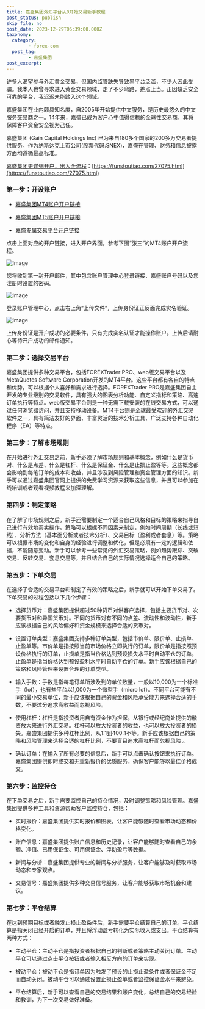 ```yaml
---
title: 嘉盛集团外汇平台从0开始交易新手教程
post_status: publish
skip_file: no
post_date: 2023-12-29T06:39:00.000Z
taxonomy:
  category:
        - forex-com
  post_tag:
        - 嘉盛集团
post_excerpt: 
---
```

许多人渴望参与外汇黄金交易，但国内监管缺失导致黑平台泛滥，不少人因此受骗。我本人也曾寻求进入黄金交易领域，走了不少弯路，差点上当。正因缺乏安全可靠的平台，我迟迟未能踏入这个领域。

嘉盛集团在业内颇具知名度，自2005年开始提供中文服务，是历史最悠久的中文服务交易商之一。14年来，嘉盛已成为客户心中值得信赖的全球性交易商，其将保障客户资金安全视为己任。

嘉盛集团 (Gain Capital Holdings Inc) 已为来自180多个国家的200多万交易者提供服务。作为纳斯达克上市公司(股票代码:SNEX)，嘉盛在管理、财务和信息披露方面均遵循最高标准。

[嘉盛集团更详细开户，出入金流程](https://funstoutiao.com/27075.html)：[https://funstoutiao.com/27075.html](https://funstoutiao.com/27075.html)

### 第一步：开设账户

* [嘉盛集团MT4账户开户链接](https://s.ssgg.net/jsmt4)

* [嘉盛集团MT5账户开户链接](https://s.ssgg.net/jsmt5)

* [嘉盛专属交易平台开户链接](https://s.ssgg.net/js)

点击上面对应的开户链接，进入开户界面，参考下图“张三”的MT4账户开户流程。

![Image](https://prod-files-secure.s3.us-west-2.amazonaws.com/39ed1227-6d7d-4570-be36-9ccd4a2c4241/7a167aea-686b-400d-af59-4e18eb607a40/640.png?X-Amz-Algorithm=AWS4-HMAC-SHA256&X-Amz-Content-Sha256=UNSIGNED-PAYLOAD&X-Amz-Credential=ASIAZI2LB466Z4I5BAN4%2F20250518%2Fus-west-2%2Fs3%2Faws4_request&X-Amz-Date=20250518T101308Z&X-Amz-Expires=3600&X-Amz-Security-Token=IQoJb3JpZ2luX2VjELf%2F%2F%2F%2F%2F%2F%2F%2F%2F%2FwEaCXVzLXdlc3QtMiJIMEYCIQDQIClyomNkr70MzpJgOuYkJ48qi0KNOdTmPj%2FoA4rovwIhAPqwXHZsOfnszReLRg87XyPGIcbdTHmqerdY0z4NSH8FKv8DCHAQABoMNjM3NDIzMTgzODA1IgwI7eICLWaWkdVDDacq3AN6pdvMKtMM93WQwG1zR7F1aRyEMzjSlC9LhmaskrUxrHKvoXViSn05z1VMKfid9LSMwFaeGDVmfdmRXmqc1hqFd1tNpd%2BTa9DbjVrmnYcM7UAR6eGj%2FhKEwLlVAUowgp8hzj3PNIPpCtzfiuq5luVavv4KK%2BLFI98IO2Tbe8%2BgEVNda%2Fuq1ikWXb1472LUBTgTysmGBYELBgZl%2BsaZ1woXhv9AYQIs7LdXxID9wps2uf4UiFJYV73B8kIm4xnQGH2hZ17ALOKHbhIQpBQ0DmNDM0qd8eHzm27i0HX6ep71ciz5Xk%2FRloOfzJTs030b%2FSC3iTQXd7%2F9sCB6KjZPX7CE0JTxmjqYpWJuI7nz65zXFbPTPONjDApmDrVF1heEp33E%2Fe%2B1NNdqyuYe%2BDW571uORCM17g8rGD1wGwgvjg%2FS5KNs%2FxephcUQTQ4NwKjxZapkmjIi1Rq07vIAxt3mpNAjp2VwPKMekRKj8VFEGZIcXrYjxB2pkiHpR42ks2nuTHcHQGOlM4IMk1lOsj4NqtThe82%2B4ajfPlO%2BuyYprHw4F9ES6BU8ZcHGMPCDLyeAVn9A3re81KVhhjyKygiBIfrn9jrKBrUwE9J8tcLuPjcTywkrPQI6nZB5vnTEzTCb%2BqXBBjqkAeWFX%2FQbIzYFwH%2Fp2veo7OTw%2FJiumZSyaP9SCZgz7LtQAsw82TS48OqzzSIyp%2FcODzbhGiK4xgS7sPx53lGI6gurpfXqayZxXLYBbAflkdNQaAIU8MIMNhQwPu47Ss1Emv%2FNLRXMUWpJSdPyBg8iiAAtzsEIPtUc2eTfYVC9MuVDkyrQG68cg%2FLyR0MUetJ7WyXptSebR79euQLZnw%2BpL3xbqgDG&X-Amz-Signature=01699169f8b8f597aebfc717dfb464d08929960f499a51740a2e2333328dac1f&X-Amz-SignedHeaders=host&x-id=GetObject)

您将收到第一封开户邮件，其中包含账户管理中心登录链接、嘉盛账户号码以及您注册时设置的密码。

![Image](https://prod-files-secure.s3.us-west-2.amazonaws.com/39ed1227-6d7d-4570-be36-9ccd4a2c4241/eaa1c6b3-2877-4284-a0e1-530e222c27fb/image.png?X-Amz-Algorithm=AWS4-HMAC-SHA256&X-Amz-Content-Sha256=UNSIGNED-PAYLOAD&X-Amz-Credential=ASIAZI2LB466Z4I5BAN4%2F20250518%2Fus-west-2%2Fs3%2Faws4_request&X-Amz-Date=20250518T101308Z&X-Amz-Expires=3600&X-Amz-Security-Token=IQoJb3JpZ2luX2VjELf%2F%2F%2F%2F%2F%2F%2F%2F%2F%2FwEaCXVzLXdlc3QtMiJIMEYCIQDQIClyomNkr70MzpJgOuYkJ48qi0KNOdTmPj%2FoA4rovwIhAPqwXHZsOfnszReLRg87XyPGIcbdTHmqerdY0z4NSH8FKv8DCHAQABoMNjM3NDIzMTgzODA1IgwI7eICLWaWkdVDDacq3AN6pdvMKtMM93WQwG1zR7F1aRyEMzjSlC9LhmaskrUxrHKvoXViSn05z1VMKfid9LSMwFaeGDVmfdmRXmqc1hqFd1tNpd%2BTa9DbjVrmnYcM7UAR6eGj%2FhKEwLlVAUowgp8hzj3PNIPpCtzfiuq5luVavv4KK%2BLFI98IO2Tbe8%2BgEVNda%2Fuq1ikWXb1472LUBTgTysmGBYELBgZl%2BsaZ1woXhv9AYQIs7LdXxID9wps2uf4UiFJYV73B8kIm4xnQGH2hZ17ALOKHbhIQpBQ0DmNDM0qd8eHzm27i0HX6ep71ciz5Xk%2FRloOfzJTs030b%2FSC3iTQXd7%2F9sCB6KjZPX7CE0JTxmjqYpWJuI7nz65zXFbPTPONjDApmDrVF1heEp33E%2Fe%2B1NNdqyuYe%2BDW571uORCM17g8rGD1wGwgvjg%2FS5KNs%2FxephcUQTQ4NwKjxZapkmjIi1Rq07vIAxt3mpNAjp2VwPKMekRKj8VFEGZIcXrYjxB2pkiHpR42ks2nuTHcHQGOlM4IMk1lOsj4NqtThe82%2B4ajfPlO%2BuyYprHw4F9ES6BU8ZcHGMPCDLyeAVn9A3re81KVhhjyKygiBIfrn9jrKBrUwE9J8tcLuPjcTywkrPQI6nZB5vnTEzTCb%2BqXBBjqkAeWFX%2FQbIzYFwH%2Fp2veo7OTw%2FJiumZSyaP9SCZgz7LtQAsw82TS48OqzzSIyp%2FcODzbhGiK4xgS7sPx53lGI6gurpfXqayZxXLYBbAflkdNQaAIU8MIMNhQwPu47Ss1Emv%2FNLRXMUWpJSdPyBg8iiAAtzsEIPtUc2eTfYVC9MuVDkyrQG68cg%2FLyR0MUetJ7WyXptSebR79euQLZnw%2BpL3xbqgDG&X-Amz-Signature=432e793e0360aa374cc64f508408680e4cb3e18fb5364c3d91bf73e6c04c97ee&X-Amz-SignedHeaders=host&x-id=GetObject)

登录账户管理中心，点击右上角“上传文件”，上传身份证正反面完成实名验证。

![Image](https://prod-files-secure.s3.us-west-2.amazonaws.com/39ed1227-6d7d-4570-be36-9ccd4a2c4241/54090639-09fc-46b4-a135-e0289f707147/image.png?X-Amz-Algorithm=AWS4-HMAC-SHA256&X-Amz-Content-Sha256=UNSIGNED-PAYLOAD&X-Amz-Credential=ASIAZI2LB466Z4I5BAN4%2F20250518%2Fus-west-2%2Fs3%2Faws4_request&X-Amz-Date=20250518T101308Z&X-Amz-Expires=3600&X-Amz-Security-Token=IQoJb3JpZ2luX2VjELf%2F%2F%2F%2F%2F%2F%2F%2F%2F%2FwEaCXVzLXdlc3QtMiJIMEYCIQDQIClyomNkr70MzpJgOuYkJ48qi0KNOdTmPj%2FoA4rovwIhAPqwXHZsOfnszReLRg87XyPGIcbdTHmqerdY0z4NSH8FKv8DCHAQABoMNjM3NDIzMTgzODA1IgwI7eICLWaWkdVDDacq3AN6pdvMKtMM93WQwG1zR7F1aRyEMzjSlC9LhmaskrUxrHKvoXViSn05z1VMKfid9LSMwFaeGDVmfdmRXmqc1hqFd1tNpd%2BTa9DbjVrmnYcM7UAR6eGj%2FhKEwLlVAUowgp8hzj3PNIPpCtzfiuq5luVavv4KK%2BLFI98IO2Tbe8%2BgEVNda%2Fuq1ikWXb1472LUBTgTysmGBYELBgZl%2BsaZ1woXhv9AYQIs7LdXxID9wps2uf4UiFJYV73B8kIm4xnQGH2hZ17ALOKHbhIQpBQ0DmNDM0qd8eHzm27i0HX6ep71ciz5Xk%2FRloOfzJTs030b%2FSC3iTQXd7%2F9sCB6KjZPX7CE0JTxmjqYpWJuI7nz65zXFbPTPONjDApmDrVF1heEp33E%2Fe%2B1NNdqyuYe%2BDW571uORCM17g8rGD1wGwgvjg%2FS5KNs%2FxephcUQTQ4NwKjxZapkmjIi1Rq07vIAxt3mpNAjp2VwPKMekRKj8VFEGZIcXrYjxB2pkiHpR42ks2nuTHcHQGOlM4IMk1lOsj4NqtThe82%2B4ajfPlO%2BuyYprHw4F9ES6BU8ZcHGMPCDLyeAVn9A3re81KVhhjyKygiBIfrn9jrKBrUwE9J8tcLuPjcTywkrPQI6nZB5vnTEzTCb%2BqXBBjqkAeWFX%2FQbIzYFwH%2Fp2veo7OTw%2FJiumZSyaP9SCZgz7LtQAsw82TS48OqzzSIyp%2FcODzbhGiK4xgS7sPx53lGI6gurpfXqayZxXLYBbAflkdNQaAIU8MIMNhQwPu47Ss1Emv%2FNLRXMUWpJSdPyBg8iiAAtzsEIPtUc2eTfYVC9MuVDkyrQG68cg%2FLyR0MUetJ7WyXptSebR79euQLZnw%2BpL3xbqgDG&X-Amz-Signature=2eca59cb824bc2ccf1df4e10782a193fdc68a15ecc37346e2e10ef789a259af9&X-Amz-SignedHeaders=host&x-id=GetObject)

上传身份证是开户成功的必要条件，只有完成实名认证才能操作账户。上传后请耐心等待开户成功的邮件通知。

### 第二步：选择交易平台

嘉盛集团提供多种交易平台，包括FOREXTrader PRO、web版交易平台以及MetaQuotes Software Corporation开发的MT4平台。这些平台都有各自的特点和优势，可以根据个人喜好和需求进行选择。FOREXTrader PRO是嘉盛集团自主开发的专业级别的交易软件，具有强大的图表分析功能、自定义指标和策略、高速订单执行等特点。web版交易平台则是一种无需下载安装的在线交易方式，可以通过任何浏览器访问，并且支持移动设备。MT4平台则是全球最受欢迎的外汇交易软件之一，具有简洁友好的界面、丰富灵活的技术分析工具、广泛支持各种自动化程序（EA）等特点。

### 第三步：了解市场规则

在开始进行外汇交易之前，新手必须了解市场规则和基本概念，例如什么是货币对、什么是点差、什么是杠杆、什么是保证金、什么是止损止盈等等。这些概念都会影响到每笔订单的成本和收益，并且涉及到风险管理和资金管理方面的知识。新手可以通过嘉盛集团官网上提供的免费学习资源来获取这些信息，并且可以参加在线培训或者观看视频教程来加深理解。

### 第四步：制定策略

在了解了市场规则之后，新手还需要制定一个适合自己风格和目标的策略来指导自己进行有效地买卖操作。策略可以根据不同因素来制定，例如时间周期（长线或短线）、分析方法（基本面分析或者技术分析）、交易目标（盈利或者套息）等。策略可以根据市场的变化和自身的经验进行调整和优化，但是必须有一定的逻辑和依据，不能随意变动。新手可以参考一些常见的外汇交易策略，例如趋势跟踪、突破交易、反转交易、套息交易等，并且结合自己的实际情况选择适合自己的策略。

### 第五步：下单交易

在选择了合适的交易平台和制定了有效的策略之后，新手就可以开始下单交易了。下单交易的过程包括以下几个步骤：

* 选择货币对：嘉盛集团提供超过50种货币对供客户选择，包括主要货币对、次要货币对和异国货币对。不同的货币对有不同的点差、流动性和波动性，新手应该根据自己的风险偏好和资金规模来选择合适的货币对。

* 设置订单类型：嘉盛集团支持多种订单类型，包括市价单、限价单、止损单、止盈单等。市价单是指按照当前市场价格立即执行的订单，限价单是指按照预设价格执行的订单，止损单是指当价格达到预设损失水平时自动平仓的订单，止盈单是指当价格达到预设盈利水平时自动平仓的订单。新手应该根据自己的策略和风险管理来设置合理的订单类型。

* 输入手数：手数是指每笔订单所涉及到的单位数量，一般以10,000为一个标准手（lot），也有些平台以1,000为一个微型手（micro lot）。不同平台可能有不同的最小交易单位，新手应该根据自己的资金和风险承受能力来选择合适的手数，不要过分追求高收益而忽视风险。

* 使用杠杆：杠杆是指投资者用自有资金作为担保，从银行或经纪商处提供的融资放大来进行外汇交易。杠杆可以放大投资者的收益，也可以放大投资者的损失。嘉盛集团提供多种杠杆比例，从1:1到400:1不等。新手应该根据自己的策略和风险管理来选择合适的杠杆比例，不要盲目追求高杠杆而忽视风险 。

* 确认订单：在输入了所有必要的信息后，新手可以点击确认按钮来执行订单。嘉盛集团提供即时成交和无重新报价的优质服务，确保客户能够以最佳价格成交。

### 第六步：监控持仓

在下单交易之后，新手需要监控自己的持仓情况，及时调整策略和风险管理。嘉盛集团提供多种工具和资源帮助客户监控持仓，包括：

* 实时报价：嘉盛集团提供实时报价和图表，让客户能够随时查看市场动态和价格变化。

* 账户信息：嘉盛集团提供账户信息和历史记录，让客户能够随时查看自己的余额、净值、已用保证金、可用保证金、浮动盈亏等数据。

* 新闻与分析：嘉盛集团提供专业的新闻与分析服务，让客户能够及时获取市场动态和专家观点。

* 交易信号：嘉盛集团提供多种交易信号服务，让客户能够获取市场机会和建议。

### 第七步：平仓结算

在达到预期目标或者触发止损止盈条件后，新手需要平仓结算自己的订单。平仓结算是指关闭已经开启的订单，并且将浮动盈亏转化为实际收入或支出。平仓结算有两种方式：

* 主动平仓：主动平仓是指投资者根据自己的判断或者策略主动关闭订单。主动平仓可以通过点击平仓按钮或者输入相反方向的订单来实现。

* 被动平仓：被动平仓是指订单因为触发了预设的止损止盈条件或者保证金不足而自动关闭。被动平仓可以通过设置止损止盈单或者监控保证金水平来避免。

* 平仓结算后，新手可以查看自己的交易结果和账户变化，总结自己的交易经验和教训，为下一次交易做好准备。
